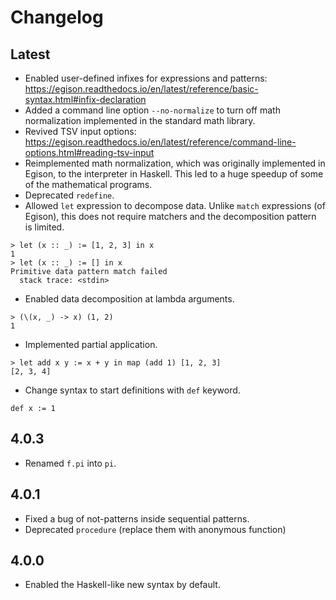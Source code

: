 # Changelog

## Latest

* Enabled user-defined infixes for expressions and patterns: <https://egison.readthedocs.io/en/latest/reference/basic-syntax.html#infix-declaration>
* Added a command line option `--no-normalize` to turn off math normalization implemented in the standard math library.
* Revived TSV input options: <https://egison.readthedocs.io/en/latest/reference/command-line-options.html#reading-tsv-input>
* Reimplemented math normalization, which was originally implemented in Egison, to the interpreter in Haskell. This led to a huge speedup of some of the mathematical programs.
* Deprecated `redefine`.
* Allowed `let` expression to decompose data. Unlike `match` expressions (of Egison), this does not require matchers and the decomposition pattern is limited.
```
> let (x :: _) := [1, 2, 3] in x
1
> let (x :: _) := [] in x
Primitive data pattern match failed
  stack trace: <stdin>
```
* Enabled data decomposition at lambda arguments.
```
> (\(x, _) -> x) (1, 2)
1
```
* Implemented partial application.
```
> let add x y := x + y in map (add 1) [1, 2, 3]
[2, 3, 4]
```
* Change syntax to start definitions with `def` keyword.
```
def x := 1
```

## 4.0.3

* Renamed `f.pi` into `pi`.

## 4.0.1

* Fixed a bug of not-patterns inside sequential patterns.
* Deprecated `procedure` (replace them with anonymous function)

## 4.0.0

* Enabled the Haskell-like new syntax by default.
